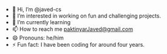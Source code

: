 - 👋 Hi, I’m @javed-cs
- 👀 I’m interested in working on fun and challenging projects. 
- 🌱 I’m currently learning 
- 📫 How to reach me paktinyarJaved@gmail.com
- 😄 Pronouns: he/him
- ⚡ Fun fact: I have been coding for around four years.

<!---
javed-cs/javed-cs is a ✨ special ✨ repository because its `README.md` (this file) appears on your GitHub profile.
You can click the Preview link to take a look at your changes.
--->
